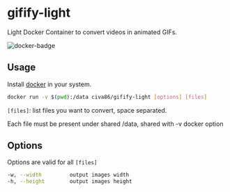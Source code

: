 # gifify-light

Light Docker Container to convert videos in animated GIFs.


![docker-badge](http://dockeri.co/image/civa86/gifify-lightt)

## Usage

Install [docker](https://www.docker.com/) in your system.

```bash
docker run -v $(pwd):/data civa86/gifify-light [options] [files]
```

`[files]`: list files you want to convert, space separated.

Each file must be present under shared /data, shared with -v docker option

## Options

Options are valid for all `[files]`

```bash
-w, --width         output images width
-h, --height        output images height
```
